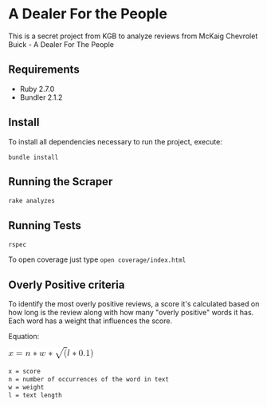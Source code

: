 # A Dealer For the People

This is a secret project from KGB to analyze reviews from McKaig Chevrolet Buick - A Dealer For The People


Requirements
------------

- Ruby 2.7.0
- Bundler 2.1.2

Install
------------

To install all dependencies necessary to run the project, execute:

```shell script
bundle install
```


Running the Scraper
------------

```shell script
rake analyzes
```


Running Tests
------------

```shell script
rspec
```

To open coverage just type `open coverage/index.html` 


Overly Positive criteria
------------
To identify the most overly positive reviews, a score it's calculated based on how long is the review along with how many "overly positive" words it has.
Each word has a weight that influences the score.

Equation:

![equation](equation.png)

```text
x = score
n = number of occurrences of the word in text
w = weight
l = text length
```